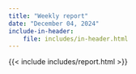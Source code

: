 ```yaml
---
title: "Weekly report"
date: "December 04, 2024"
include-in-header:
    file: includes/in-header.html
---
```


{{< include includes/report.html >}}
